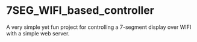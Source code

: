 # 7SEG_WIFI_based_controller

A very simple yet fun project for controlling a 7-segment display over WIFI with a simple web server.
